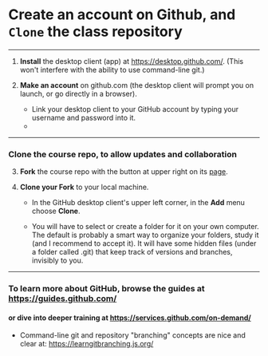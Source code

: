 # Create an account on Github, and `Clone` the class repository

----------
1. **Install** the desktop client (app) at https://desktop.github.com/. (This won't interfere with the ability to use command-line git.)

2. **Make an account** on github.com (the desktop client will prompt you on launch, or go directly in a browser).
   - Link your desktop client to your GitHub account by typing your username and password into it.
   - 
-----------------
### Clone the course repo, to allow updates and collaboration

3. **Fork** the course repo with the button at upper right on its [page](https://github.com/MPO624/MPO624-2020).

4. **Clone your Fork** to your local machine.

   - In the GitHub desktop client's upper left corner, in the **Add** menu choose **Clone**.

   - You will have to select or create a folder for it on your own computer. The default is probably a smart way to organize your folders, study it (and I recommend to accept it). It will have some hidden files (under a folder called .git) that keep track of versions and branches, invisibly to you. 
   
------------------

### To learn more about GitHub, browse the guides at https://guides.github.com/
#### or dive into deeper training at https://services.github.com/on-demand/

* Command-line git and repository "branching" concepts are nice and clear at: https://learngitbranching.js.org/

